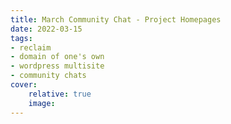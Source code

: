 ```yaml
---
title: March Community Chat - Project Homepages
date: 2022-03-15
tags:
- reclaim
- domain of one's own
- wordpress multisite
- community chats
cover:
    relative: true
    image: 
---
```



